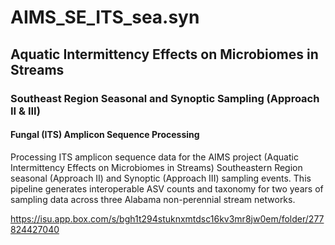 # AIMS_SE_ITS_sea.syn
## Aquatic Intermittency Effects on Microbiomes in Streams
### Southeast Region Seasonal and Synoptic Sampling (Approach II & III)
#### Fungal (ITS) Amplicon Sequence Processing

Processing ITS amplicon sequence data for the AIMS project (Aquatic Intermittency Effects on Microbiomes in Streams) Southeastern Region seasonal (Approach II) and Synoptic (Approach III) sampling events. This pipeline generates interoperable ASV counts and taxonomy for two years of sampling data across three Alabama non-perennial stream networks.

https://isu.app.box.com/s/bgh1t294stuknxmtdsc16kv3mr8jw0em/folder/277824427040 
